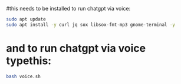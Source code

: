 #this needs to be installed to run chatgpt via voice:

```bash
sudo apt update
sudo apt install -y curl jq sox libsox-fmt-mp3 gnome-terminal -y
```
# and to run chatgpt via voice typethis:
```bash
bash voice.sh
```
